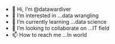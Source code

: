 - 👋 Hi, I’m @datawardiver
- 👀 I’m interested in ...data wrangling
- 🌱 I’m currently learning ...data science
- 💞️ I’m looking to collaborate on ...IT field
- 📫 How to reach me ...In world

<!---
datawardiver/datawardiver is a ✨ special ✨ repository because its `README.md` (this file) appears on your GitHub profile.
You can click the Preview link to take a look at your changes.
--->
